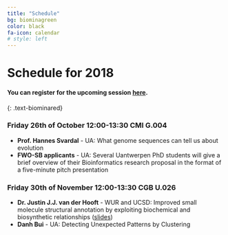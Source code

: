 ```yaml
---
title: "Schedule"
bg: biominagreen
color: black
fa-icon: calendar
# style: left
---
```


# Schedule for 2018

#### You can register for the upcoming session [here](https://goo.gl/forms/9gnNUiLWfZA59ATE2).
{: .text-biominared}

### Friday 26th of October 12:00-13:30 CMI G.004

* **Prof. Hannes Svardal** - UA: What genome sequences can tell us about evolution
* **FWO-SB applicants** - UA: Several Uantwerpen PhD students will give a brief overview of their Bioinformatics research proposal in the format of a five-minute pitch presentation

### Friday 30th of November 12:00-13:30 CGB U.026

* **Dr. Justin J.J. van der Hooft** - WUR and UCSD: Improved small molecule structural annotation by exploiting biochemical and biosynthetic relationships ([slides](pdf/JJJvanderHooft_Antwerpen_2018.pdf))
* **Danh Bui** - UA: Detecting Unexpected Patterns by Clustering


